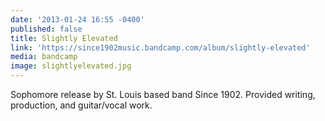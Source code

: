 ```yaml
---
date: '2013-01-24 16:55 -0400'
published: false
title: Slightly Elevated
link: 'https://since1902music.bandcamp.com/album/slightly-elevated'
media: bandcamp
image: slightlyelevated.jpg
---
```

Sophomore release by St. Louis based band Since 1902. Provided writing, production, and guitar/vocal work.
